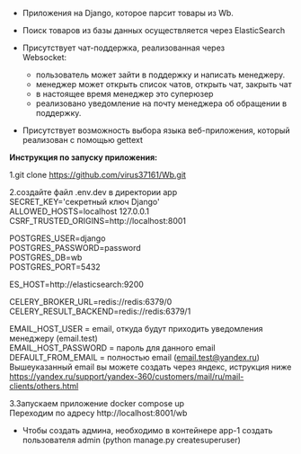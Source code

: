 - Приложения на Django, которое парсит товары из Wb.
- Поиск товаров из базы данных осуществляется через
ElasticSearch   
    
- Присутствует чат-поддержка, реализованная через  
Websocket:
   - пользователь может зайти в поддержку и написать менеджеру.
   - менеджер может открыть список чатов, открыть чат, закрыть чат
   - в настоящее время менеджер это суперюзер
   - реализовано уведомление на почту менеджера об обращении в поддержку.    
- Присутствует возможность выбора языка веб-приложения, который реализован с помощью gettext      
    
**Инструкция по запуску приложения:**     
        
1.git clone https://github.com/virus37161/Wb.git    
    
2.создайте файл .env.dev в директории app    
SECRET_KEY='секретный ключ Django'    
ALLOWED_HOSTS=localhost 127.0.0.1    
CSRF_TRUSTED_ORIGINS=http://localhost:8001    
    
POSTGRES_USER=django    
POSTGRES_PASSWORD=password    
POSTGRES_DB=wb    
POSTGRES_PORT=5432    
    
ES_HOST=http://elasticsearch:9200    
    
CELERY_BROKER_URL=redis://redis:6379/0    
CELERY_RESULT_BACKEND=redis://redis:6379/1    
    
EMAIL_HOST_USER = email, откуда будут приходить уведомления менеджеру (email.test)    
EMAIL_HOST_PASSWORD = пароль для данного email     
DEFAULT_FROM_EMAIL = полностью email (email.test@yandex.ru)      
Вышеуказанный email вы можете создать через яндекс, иструкция ниже    
https://yandex.ru/support/yandex-360/customers/mail/ru/mail-clients/others.html    
    
3.Запускаем приложение docker compose up    
Переходим по адресу http://localhost:8001/wb    
    
- Чтобы создать админа, необходимо в контейнере app-1 создать       
пользователя admin (python manage.py createsuperuser)    
